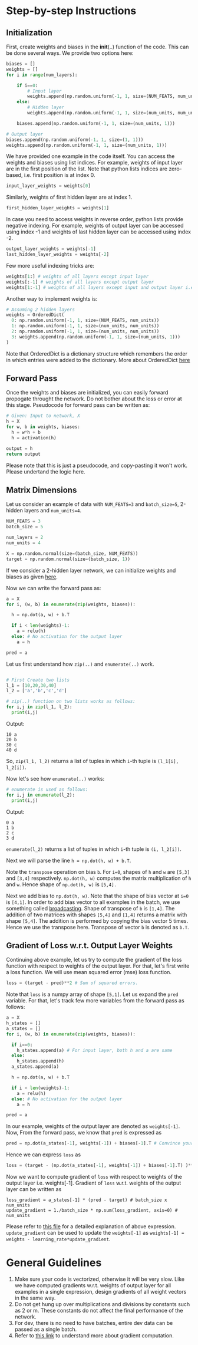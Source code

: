 # Step-by-step Instructions

## Initialization
First, create weights and biases in the __init__(..) function of the code. This can be done several ways. We provide two options here:
```python
biases = []
weights = []
for i in range(num_layers):

	if i==0:
		# Input layer
		weights.append(np.random.uniform(-1, 1, size=(NUM_FEATS, num_units)))
	else:
		# Hidden layer
		weights.append(np.random.uniform(-1, 1, size=(num_units, num_units)))

	biases.append(np.random.uniform(-1, 1, size=(num_units, 1)))

# Output layer
biases.append(np.random.uniform(-1, 1, size=(1, 1)))
weights.append(np.random.uniform(-1, 1, size=(num_units, 1)))
```
We have provided one example in the code itself. You can access the weights and biases using list indices.
For example, weights of input layer are in the first position of the list. Note that python lists indices are zero-based, i.e. first position is at index 0.
```python
input_layer_weights = weights[0]
```
Similarly, weights of first hidden layer are at index 1.
```python
first_hidden_layer_weights = weights[1]
```
In case you need to access weights in reverse order, python lists provide negative indexing. For example, weights of output layer can be accessed using index -1 and weights of last hidden layer can be accessed using index -2.
```python
output_layer_weights = weights[-1]
last_hidden_layer_weights = weights[-2]
```
Few more useful indexing tricks are:
```python
weights[1:] # weights of all layers except input layer
weights[:-1] # weights of all layers except output layer
weights[1:-1] # weights of all layers except input and output layer i.e. weights of all HIDDEN layers
```

Another way to implement weights is:
```python
# Assuming 2 hidden layers
weights = OrderedDict(
  0: np.random.uniform(-1, 1, size=(NUM_FEATS, num_units))
  1: np.random.uniform(-1, 1, size=(num_units, num_units))
  2: np.random.uniform(-1, 1, size=(num_units, num_units))
  3: weights.append(np.random.uniform(-1, 1, size=(num_units, 1)))
)
```
Note that OrderedDict is a dictionary structure which remembers the order in which entries were added to the dictionary. More about OrderedDict [here](https://www.geeksforgeeks.org/ordereddict-in-python/)


## Forward Pass
Once the weights and biases are initialized, you can easily forward propogate throught the network. Do not bother about the loss or error at this stage. Pseudocode for forward pass can be written as:
```python
# Given: Input to network, X
h = X
for w, b in weights, biases:
  h = w*h + b
  h = activation(h)

output = h
return output
```
Please note that this is just a pseudocode, and copy-pasting it won't work. Please undertand the logic here.

## Matrix Dimensions
Let us consider an example of data with `NUM_FEATS=3` and `batch_size=5`, 2-hidden layers and `num_units=4`.
```python
NUM_FEATS = 3
batch_size = 5

num_layers = 2
num_units = 4

X = np.random.normal(size=(batch_size, NUM_FEATS))
target = np.random.normal(size=(batch_size, 1))

```
If we consider a 2-hidden layer network, we can initialize weights and biases as given [here](#Initialization).

Now we can write the forward pass as:
```python
a = X
for i, (w, b) in enumerate(zip(weights, biases)):

  h = np.dot(a, w) + b.T

  if i < len(weights)-1:
    a = relu(h)
  else: # No activation for the output layer
    a = h

pred = a
```
Let us first understand how `zip(..)` and `enumerate(..)` work.
```python

# First Create two lists
l_1 = [10,20,30,40]
l_2 = ['a','b','c','d']

# zip(..) function on two lists works as follows:
for i,j in zip(l_1, l_2):
  print(i,j)
```
Output:
```
10 a
20 b
30 c
40 d
```
So, `zip(l_1, l_2)` returns a list of tuples in which `i`-th tuple is `(l_1[i], l_2[i])`.

Now let's see how `enumerate(..)` works:
```python
# enumerate is used as follows:
for i,j in enumerate(l_2):
  print(i,j)
```
Output:
```
0 a
1 b
2 c
3 d
```
`enumerate(l_2)` returns a list of tuples in which `i`-th tuple is `(i, l_2[i])`.


Next we will parse the line `h = np.dot(h, w) + b.T`. 

Note the `transpose` operation on bias `b`. For `i=0`, shapes of `h` and `w` are `[5,3]` and `[3,4]` respectively.
`np.dot(h, w)` computes the matrix multiplication of `h` and `w`. Hence shape of `np.dot(h, w)` is `[5,4].`

Next we add bias to `np.dot(h, w)`. Note that the shape of bias vector at `i=0` is `[4,1]`. In order to add bias vector to all examples in the batch, we use something called [broadcasting](https://numpy.org/doc/stable/user/basics.broadcasting.html).
Shape of transpose of `b` is `[1,4]`. The addition of two matrices with shapes `[5,4]` and `[1,4]` returns a matrix with shape `[5,4]`. The addition is performed by copying the bias vector 5 times. Hence we use the transpose here. Transpose of vector `b` is denoted as `b.T`.

## Gradient of Loss w.r.t. Output Layer Weights

Continuing above example, let us try to compute the gradient of the loss function with respect to weights of the output layer.
For that, let's first write a loss function.
We will use mean squared error (mse) loss function.
```python
loss = (target - pred)**2 # Sum of squared errors.
```
Note that `loss` is a numpy array of shape `[5,1]`. Let us expand the `pred` variable. For that, let's track few more variables from the forward pass as follows:
```python
a = X
h_states = []
a_states = []
for i, (w, b) in enumerate(zip(weights, biases)):

  if i==0:
    h_states.append(a) # For input layer, both h and a are same
  else:
    h_states.append(h)
  a_states.append(a)

  h = np.dot(a, w) + b.T

  if i < len(weights)-1:
    a = relu(h)
  else: # No activation for the output layer
    a = h

pred = a

```
In our example, weights of the output layer are denoted as `weights[-1]`.
Now, From the forward pass, we know that `pred` is expressed as
```python
pred = np.dot(a_states[-1], weights[-1]) + biases[-1].T # Convince yourself that this is true.
```
Hence we can express `loss` as
```python
loss = (target - (np.dot(a_states[-1], weights[-1]) + biases[-1].T) )**2 # Sum of squared errors.
```
Now we want to compute gradient of `loss` with respect to weights of the output layer i.e. weights[-1]. Gradient of `loss` w.r.t. weights of the output layer
can be written as
```
loss_gradient = a_states[-1] * (pred - target) # batch_size x num_units
update_gradient = 1./batch_size * np.sum(loss_gradient, axis=0) # num_units
```
Please refer to [this file](gradients.pdf) for a detailed explanation of above expression.
`update_gradient` can be used to update the `weights[-1]` as `weights[-1] = weights - learning_rate*update_gradient`.

# General Guidelines
1. Make sure your code is vectorized, otherwise it will be very slow. Like we have computed gradients w.r.t. weights of output layer for all examples in a
single expression, design gradients of all weight vectors in the same way.
2. Do not get hung up over multiplications and divisions by constants such as 2 or m. These constants do not affect the final performance of the network.
3. For dev, there is no need to have batches, entire dev data can be passed as a single batch.
4. Refer to [this link](https://web.stanford.edu/class/cs224n/readings/gradient-notes.pdf) to understand more about gradient computation.